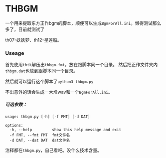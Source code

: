 # THBGM

一个用来提取东方正作bgm的脚本，顺便可以生成`BgmForAll.ini`。懒得测试那么多了，目前就测试了

th07-妖妖梦、th12-星莲船。

### Useage

首先使用`thtk`解压出`thbgm.fmt`，放在跟脚本同一个目录。
然后把正作文件夹内`thbgm.dat`也放到跟脚本同一个目录。

然后就可以运行这个脚本了```python3 thbgm.py```

不出意外的话会生成一大堆wav和一个`BgmForAll.ini`。

##### 可选参数：

```
usage: thbgm.py [-h] [-f FMT] [-d DAT]

options:
  -h, --help         show this help message and exit
  -f FMT, --fmt FMT  fmt文件名
  -d DAT, --dat DAT  dat文件名
```

注释都在`thbgm.py`，自己看吧。没什么技术含量。